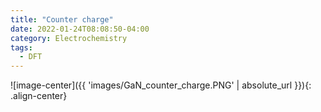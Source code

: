 ```yaml
---
title: "Counter charge"
date: 2022-01-24T08:08:50-04:00
category: Electrochemistry
tags:
  - DFT
---
```



![image-center]({{ 'images/GaN_counter_charge.PNG' | absolute_url }}){: .align-center}  


